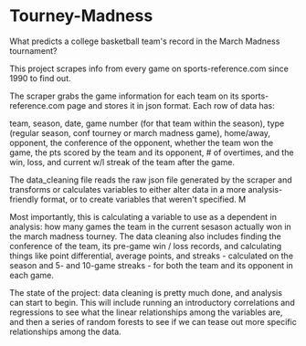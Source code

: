 # Tourney-Madness
What predicts a college basketball team's record in the March Madness tournament?  

This project scrapes info from every game on sports-reference.com since 1990 to find out.  

The scraper grabs the game information for each team on its sports-reference.com page and stores it in json format.  Each row of data has:

team, season, date, game number (for that team within the season), type (regular season, conf tourney or march madness game), home/away, opponent, the conference of the opponent, whether the team won the game, the pts scored by the team and its opponent, # of overtimes, and the win, loss, and current w/l streak of the team after the game.

The data_cleaning file reads the raw json file generated by the scraper and transforms or calculates variables to either alter data in a more analysis-friendly format, or to create variables that weren't specified.  M

Most importantly, this is calculating a variable to use as a dependent in analysis: how many games the team in the current sesason actually won in the march madness tourney.  The data cleaning also includes finding the conference of the team, its pre-game win / loss records, and calculating things like point differential, average points, and streaks - calculated on the season and 5- and 10-game streaks - for both the team and its opponent in each game.  

The state of the project:  data cleaning is pretty much done, and analysis can start to begin.  This will include running an introductory correlations and regressions to see what the linear relationships among the variables are, and then a series of random forests to see if we can tease out more specific relationships among the data.  
